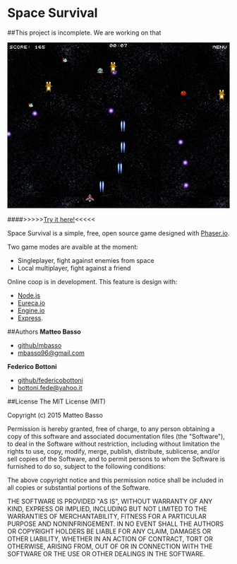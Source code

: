 # Space Survival

##This project is incomplete. We are working on that

![alt tag](https://github.com/mbasso/spaceSurvival/blob/master/screenshot.jpg)

####>>>>>[Try it here!](http://spacesurvival.teamturkeys.com/)<<<<<

Space Survival is a simple, free, open source game designed with [Phaser.io](http://phaser.io/).

Two game modes are avaible at the moment:
- Singleplayer, fight against enemies from space
- Local multiplayer, fight against a friend

Online coop is in development.
This feature is design with:
- [Node.js](https://nodejs.org)
- [Eureca.io](http://eureca.io/)
- [Engine.io](https://github.com/socketio/engine.io)
- [Express](http://expressjs.com/).

##Authors
**Matteo Basso**
- [github/mbasso](https://github.com/mbasso)
- [mbasso96@gmail.com](mailto:mbasso96@gmail.com)

**Federico Bottoni**
- [github/federicobottoni](https://github.com/federicobottoni)
- [bottoni.fede@yahoo.it](mailto:bottoni.fede@yahoo.it)

##License
The MIT License (MIT)

Copyright (c) 2015 Matteo Basso

Permission is hereby granted, free of charge, to any person obtaining a copy
of this software and associated documentation files (the "Software"), to deal
in the Software without restriction, including without limitation the rights
to use, copy, modify, merge, publish, distribute, sublicense, and/or sell
copies of the Software, and to permit persons to whom the Software is
furnished to do so, subject to the following conditions:

The above copyright notice and this permission notice shall be included in all
copies or substantial portions of the Software.

THE SOFTWARE IS PROVIDED "AS IS", WITHOUT WARRANTY OF ANY KIND, EXPRESS OR
IMPLIED, INCLUDING BUT NOT LIMITED TO THE WARRANTIES OF MERCHANTABILITY,
FITNESS FOR A PARTICULAR PURPOSE AND NONINFRINGEMENT. IN NO EVENT SHALL THE
AUTHORS OR COPYRIGHT HOLDERS BE LIABLE FOR ANY CLAIM, DAMAGES OR OTHER
LIABILITY, WHETHER IN AN ACTION OF CONTRACT, TORT OR OTHERWISE, ARISING FROM,
OUT OF OR IN CONNECTION WITH THE SOFTWARE OR THE USE OR OTHER DEALINGS IN THE
SOFTWARE.
